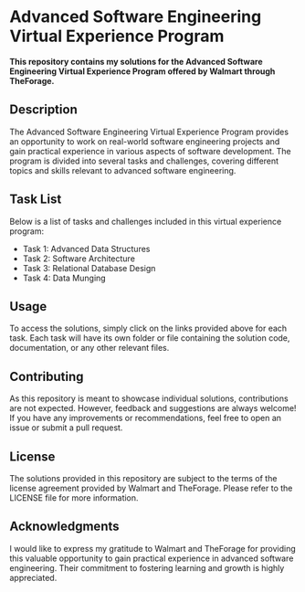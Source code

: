 # Advanced Software Engineering Virtual Experience Program

**This repository contains my solutions for the Advanced Software Engineering Virtual Experience Program offered by Walmart through TheForage.**

## Description
The Advanced Software Engineering Virtual Experience Program provides an opportunity to work on real-world software engineering projects and gain practical experience in various aspects of software development. The program is divided into several tasks and challenges, covering different topics and skills relevant to advanced software engineering.

## Task List
Below is a list of tasks and challenges included in this virtual experience program:

- Task 1: Advanced Data Structures
- Task 2: Software Architecture
- Task 3: Relational Database Design
- Task 4: Data Munging

## Usage
To access the solutions, simply click on the links provided above for each task. Each task will have its own folder or file containing the solution code, documentation, or any other relevant files.

## Contributing
As this repository is meant to showcase individual solutions, contributions are not expected. However, feedback and suggestions are always welcome! If you have any improvements or recommendations, feel free to open an issue or submit a pull request.

## License
The solutions provided in this repository are subject to the terms of the license agreement provided by Walmart and TheForage. Please refer to the LICENSE file for more information.

## Acknowledgments
I would like to express my gratitude to Walmart and TheForage for providing this valuable opportunity to gain practical experience in advanced software engineering. Their commitment to fostering learning and growth is highly appreciated.
